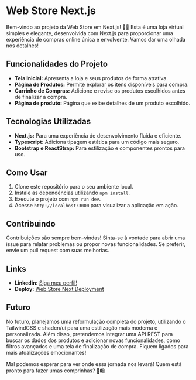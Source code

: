 # Web Store Next.js

Bem-vindo ao projeto da Web Store em Next.js! 🛒✨ Esta é uma loja virtual simples e elegante, desenvolvida com Next.js para proporcionar uma experiência de compras online única e envolvente. Vamos dar uma olhada nos detalhes!

## Funcionalidades do Projeto
- **Tela Inicial:** Apresenta a loja e seus produtos de forma atrativa.
- **Página de Produtos:** Permite explorar os itens disponíveis para compra.
- **Carrinho de Compras:** Adicione e revise os produtos escolhidos antes de finalizar a compra.
- **Página de produto:** Página que exibe detalhes de um produto escolhido.

## Tecnologias Utilizadas
- **Next.js:** Para uma experiência de desenvolvimento fluida e eficiente.
- **Typescript:** Adiciona tipagem estática para um código mais seguro.
- **Bootstrap e ReactStrap:** Para estilização e componentes prontos para uso.

## Como Usar
1. Clone este repositório para o seu ambiente local.
2. Instale as dependências utilizando `npm install`.
3. Execute o projeto com `npm run dev`.
4. Acesse `http://localhost:3000` para visualizar a aplicação em ação.

## Contribuindo
Contribuições são sempre bem-vindas! Sinta-se à vontade para abrir uma issue para relatar problemas ou propor novas funcionalidades. Se preferir, envie um pull request com suas melhorias.

## Links
- **Linkedin:** [Siga meu perfil!](https://www.linkedin.com/in/anthony-matheus/)
- **Deploy:** [Web Store Next Deployment](https://web-store-next-js.vercel.app/)

## Futuro
No futuro, planejamos uma reformulação completa do projeto, utilizando o TailwindCSS e shadcn/ui para uma estilização mais moderna e personalizada. Além disso, pretendemos integrar uma API REST para buscar os dados dos produtos e adicionar novas funcionalidades, como filtros avançados e uma tela de finalização de compra. Fiquem ligados para mais atualizações emocionantes!

Mal podemos esperar para ver onde essa jornada nos levará! Quem está pronto para fazer umas comprinhas? 🙌🛍️
